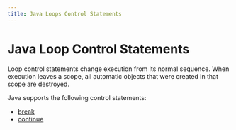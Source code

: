 ```yaml
---
title: Java Loops Control Statements
---
```

# Java Loop Control Statements

Loop control statements change execution from its normal sequence. When execution leaves a scope, all automatic objects that were created in that scope are destroyed.

Java supports the following control statements:

*   <a href='http://forum.freecodecamp.com/t/java-loops-break-control-statement' target='_blank' rel='nofollow'>break</a>
*   <a href='http://forum.freecodecamp.com/t/java-loops-continue-control-statement' target='_blank' rel='nofollow'>continue</a>